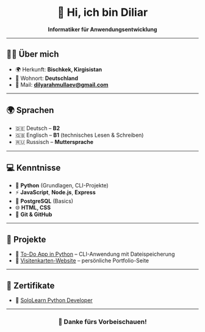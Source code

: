 <h1 align="center">👋 Hi, ich bin Diliar</h1>

<p align="center">
  <b>Informatiker für Anwendungsentwicklung</b>  
</p>

---

## 👨‍💻 Über mich
- 🌍 Herkunft: **Bischkek, Kirgisistan**  
- 📍 Wohnort: **Deutschland**    
- 📧 Mail: **dilyarahmullaev@gmail.com**

---

## 🌍 Sprachen
- 🇩🇪 Deutsch – **B2**  
- 🇬🇧 Englisch – **B1** (technisches Lesen & Schreiben)  
- 🇷🇺 Russisch – **Muttersprache**

---

## 💻 Kenntnisse
- 🐍 **Python** (Grundlagen, CLI-Projekte)  
- ⚡ **JavaScript**, **Node.js**, **Express**  
- 💾 **PostgreSQL** (Basics)  
- 🌐 **HTML, CSS**  
- 🔧 **Git & GitHub**  

---

## 📂 Projekte
- 🔹 [To-Do App in Python](https://github.com/diliardev/todo-python) – CLI-Anwendung mit Dateispeicherung  
- 🔹 [Visitenkarten-Website](https://github.com/diliardev/dev-portfolio) – persönliche Portfolio-Seite  

---

## 📜 Zertifikate
- 📄 [SoloLearn Python Developer](https://www.sololearn.com/certificates/CC-GIARJXIZ)

---

<h3 align="center">🙌 Danke fürs Vorbeischauen!</h3>


